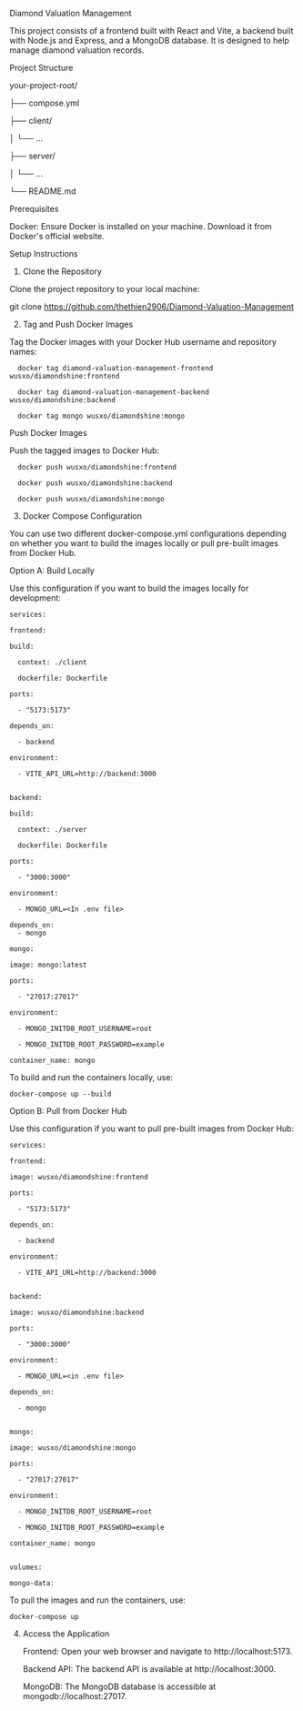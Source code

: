 Diamond Valuation Management

This project consists of a frontend built with React and Vite, a backend built with Node.js and Express, and a MongoDB database. It is designed to help manage diamond valuation records.


Project Structure


your-project-root/

├── compose.yml

├── client/

│   └── ...

├── server/

│   └── ...

└── README.md


Prerequisites

Docker: Ensure Docker is installed on your machine. Download it from Docker's official website.

Setup Instructions

1. Clone the Repository
   
Clone the project repository to your local machine:

git clone https://github.com/thethien2906/Diamond-Valuation-Management

2. Tag and Push Docker Images
   
Tag the Docker images with your Docker Hub username and repository names:

      docker tag diamond-valuation-management-frontend wusxo/diamondshine:frontend
          
      docker tag diamond-valuation-management-backend wusxo/diamondshine:backend
          
      docker tag mongo wusxo/diamondshine:mongo

Push Docker Images

Push the tagged images to Docker Hub:

      docker push wusxo/diamondshine:frontend
      
      docker push wusxo/diamondshine:backend
      
      docker push wusxo/diamondshine:mongo

3. Docker Compose Configuration
   
You can use two different docker-compose.yml configurations depending on whether you want to build the images locally or pull pre-built images from Docker Hub.

Option A: Build Locally

Use this configuration if you want to build the images locally for development:

    services:

    frontend:
  
    build:
    
      context: ./client
      
      dockerfile: Dockerfile
      
    ports:
    
      - "5173:5173"
      
    depends_on:
    
      - backend
      
    environment:
    
      - VITE_API_URL=http://backend:3000
      

    backend:
  
    build:
    
      context: ./server
      
      dockerfile: Dockerfile
      
    ports:
    
      - "3000:3000"
      
    environment:
    
      - MONGO_URL=<In .env file>
      
    depends_on:
      - mongo

    mongo:
  
    image: mongo:latest
    
    ports:
    
      - "27017:27017"
      
    environment:
    
      - MONGO_INITDB_ROOT_USERNAME=root
      
      - MONGO_INITDB_ROOT_PASSWORD=example
      
    container_name: mongo
    

To build and run the containers locally, use:

    docker-compose up --build


Option B: Pull from Docker Hub

Use this configuration if you want to pull pre-built images from Docker Hub:


    services:

    frontend:
  
    image: wusxo/diamondshine:frontend
    
    ports:
    
      - "5173:5173"
      
    depends_on:
    
      - backend
      
    environment:
    
      - VITE_API_URL=http://backend:3000
      

    backend:
  
    image: wusxo/diamondshine:backend
    
    ports:
    
      - "3000:3000"
      
    environment:
    
      - MONGO_URL=<in .env file>
      
    depends_on:
    
      - mongo
      

    mongo:
  
    image: wusxo/diamondshine:mongo
    
    ports:
    
      - "27017:27017"
      
    environment:
    
      - MONGO_INITDB_ROOT_USERNAME=root
      
      - MONGO_INITDB_ROOT_PASSWORD=example
      
    container_name: mongo

    
    volumes:
  
    mongo-data:
  
  
To pull the images and run the containers, use:

    docker-compose up

4. Access the Application
   
   
    Frontend: Open your web browser and navigate to http://localhost:5173.
    
    Backend API: The backend API is available at http://localhost:3000.
    
    MongoDB: The MongoDB database is accessible at mongodb://localhost:27017.
    


